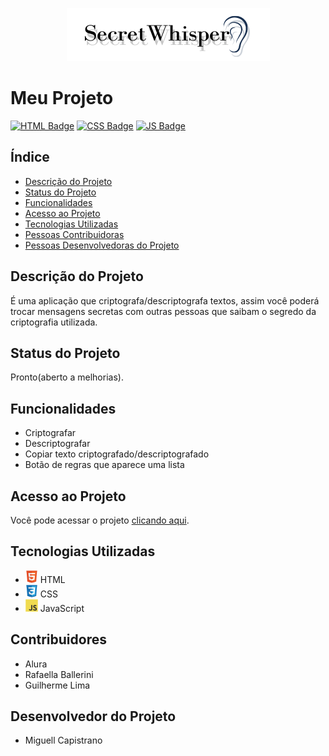 <p align="center">
  <img src="https://github.com/miguellcapistrano/Site-Decodificador/blob/main/assets/Logo%20SecretWhisper%202.png" alt="Logo do Meu Projeto">
</p>

# Meu Projeto

[![HTML Badge](https://img.shields.io/badge/-HTML-orange)](https://developer.mozilla.org/en-US/docs/Web/HTML)
[![CSS Badge](https://img.shields.io/badge/-CSS-blue)](https://developer.mozilla.org/en-US/docs/Web/CSS)
[![JS Badge](https://img.shields.io/badge/-JavaScript-yellow)](https://developer.mozilla.org/en-US/docs/Web/JavaScript)

## Índice
- [Descrição do Projeto](#descrição-do-projeto)
- [Status do Projeto](#status-do-projeto)
- [Funcionalidades](#funcionalidades)
- [Acesso ao Projeto](#acesso-ao-projeto)
- [Tecnologias Utilizadas](#tecnologias-utilizadas)
- [Pessoas Contribuidoras](#contribuidores)
- [Pessoas Desenvolvedoras do Projeto](#desenvolvedor-do-projeto)

## Descrição do Projeto

É uma aplicação que criptografa/descriptografa textos, assim você poderá trocar mensagens secretas com outras pessoas que saibam o segredo da criptografia utilizada.

## Status do Projeto

Pronto(aberto a melhorias).

## Funcionalidades

- Criptografar
- Descriptografar
- Copiar texto criptografado/descriptografado
- Botão de regras que aparece uma lista

## Acesso ao Projeto

Você pode acessar o projeto [clicando aqui](https://miguellcapistrano.github.io/Site-Decodificador/).

## Tecnologias Utilizadas

- <img src="https://raw.githubusercontent.com/devicons/devicon/master/icons/html5/html5-original.svg" alt="HTML5" width="20" height="20"/> HTML
- <img src="https://raw.githubusercontent.com/devicons/devicon/master/icons/css3/css3-original.svg" alt="CSS3" width="20" height="20"/> CSS
- <img src="https://raw.githubusercontent.com/devicons/devicon/master/icons/javascript/javascript-original.svg" alt="JavaScript" width="20" height="20"/> JavaScript

## Contribuidores

- Alura
- Rafaella Ballerini
- Guilherme Lima

## Desenvolvedor do Projeto

- Miguell Capistrano
